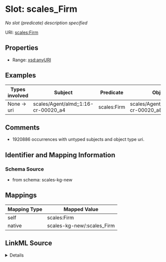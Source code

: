 

# Slot: scales_Firm


_No slot (predicate) description specified_





URI: [scales:Firm](http://schemas.scales-okn.org/rdf/scales#Firm)



<!-- no inheritance hierarchy -->








## Properties

* Range: [xsd:anyURI](http://www.w3.org/2001/XMLSchema#anyURI)






## Examples

| Types involved | Subject | Predicate | Object |
| --- | --- | --- | --- |
| None → uri | scales/Agent/almd;;1:16-cr-00020_a4 | scales:Firm | scales/Agent/almd;;1:16-cr-00020_a8 |


## Comments

* 1920886 occurrences with untyped subjects and object type uri.

## Identifier and Mapping Information







### Schema Source


* from schema: scales-kg-new




## Mappings

| Mapping Type | Mapped Value |
| ---  | ---  |
| self | scales:Firm |
| native | scales-kg-new/:scales_Firm |




## LinkML Source

<details>

```yaml
name: scales_Firm
description: No slot (predicate) description specified
comments:
- 1920886 occurrences with untyped subjects and object type uri.
examples:
- description: None → uri
  object:
    example_object: scales/Agent/almd;;1:16-cr-00020_a8
    example_object_type: uri
    example_predicate: scales:Firm
    example_subject: scales/Agent/almd;;1:16-cr-00020_a4
    example_subject_type: None
from_schema: scales-kg-new
rank: 1000
slot_uri: scales:Firm
alias: scales_Firm
range: uri

```
</details>